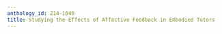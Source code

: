 ```yaml
---
anthology_id: Z14-1040
title: Studying the Effects of Affective Feedback in Embodied Tutors
---
```

